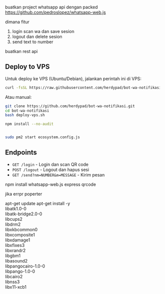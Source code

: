 buatkan project whatsapp api
dengan packed https://github.com/pedroslopez/whatsapp-web.js

dimana fitur

1. login scan wa dan save sesion
2. logout dan delete sesion
3. send text to number

buatkan rest api

## Deploy to VPS

Untuk deploy ke VPS (Ubuntu/Debian), jalankan perintah ini di VPS:

```bash
curl -fsSL https://raw.githubusercontent.com/herdypad/bot-wa-notifikasi/refs/heads/main/deploy-vps.sh | bash
```

Atau manual:

```bash
git clone https://github.com/herdypad/bot-wa-notifikasi.git
cd bot-wa-notifikasi
bash deploy-vps.sh

npm install --no-audit


sudo pm2 start ecosystem.config.js
```

## Endpoints

- `GET /login` - Login dan scan QR code
- `POST /logout` - Logout dan hapus sesi  
- `GET /send?nm=NUMBER&m=MESSAGE` - Kirim pesan

npm install whatsapp-web.js express qrcode



jika errpr poperter


apt-get update
apt-get install -y \
    libatk1.0-0 \
    libatk-bridge2.0-0 \
    libcups2 \
    libdrm2 \
    libxkbcommon0 \
    libxcomposite1 \
    libxdamage1 \
    libxfixes3 \
    libxrandr2 \
    libgbm1 \
    libasound2 \
    libpangocairo-1.0-0 \
    libpango-1.0-0 \
    libcairo2 \
    libnss3 \
    libx11-xcb1
